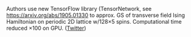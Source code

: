 
Authors use new TensorFlow library (TensorNetwork, see  https://arxiv.org/abs/1905.01330 to approx. GS of transverse field Ising Hamiltonian on periodic 2D lattice w/128×5 spins. Computational time reduced ×100 on GPU. ([Twitter](https://twitter.com/JoshuahHeath/status/1125808553577582592))
